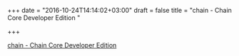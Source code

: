 +++
date = "2016-10-24T14:14:02+03:00"
draft = false
title = "chain - Chain Core Developer Edition "

+++

<p><a href="https://t.co/PFwPyIMn3A">chain - Chain Core Developer Edition </a></p>

